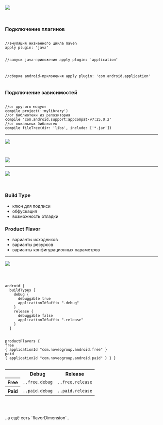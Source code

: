 <!-- .slide: class="center-horizontal" -->
<!-- .slide: data-transition="slide" -->

![](lecture\gradle\img\logo_gradle.png)
<!-- .element: width="20%" -->

<br>

<div class="half-left">
<h3>Подключение плагинов</h3>
<pre><code class="groovy" data-trim data-noescape>
//эмуляция жизненного цикла maven
apply plugin: 'java'

//запуск java-приложения
apply plugin: 'application'

//сборка android-приложения
apply plugin: 'com.android.application'
</code></pre></div>
<div class="half-right fragment" data-fragment-index="1">
<h3>Подключение зависимостей</h3>
<pre><code class="groovy" data-trim data-noescape>
//от другого модуля
compile project(':mylibrary')
//от библиотеки из репозитория
compile 'com.android.support:appcompat-v7:25.0.2'
//от локальных библиотек
compile fileTree(dir: 'libs', include: ['*.jar'])
</code></pre></div>

------

<!-- .slide: class="center-horizontal" -->
<!-- .slide: data-transition="slide-in fade-out" -->

![](lecture\gradle\img\logo_gradle.png)
<!-- .element: width="20%" -->

<br>

![](lecture\gradle\img\typeflavor.png)

------

<!-- .slide: class="center-horizontal" -->
<!-- .slide: data-transition="fade" -->

![](lecture\gradle\img\logo_gradle.png)
<!-- .element: width="20%" -->

<br>

<div class="half-left">
<h3>Build Type</h3>
<ul>
<li>ключ для подписи</li>
<li>обфускация</li>
<li>возможность отладки</li>
</ul>
</div>

<div class="half-right fragment" data-fragment-index="1">
<h3>Product Flavor</h3>
<ul>
<li>варианты исходников</li>
<li>варианты ресурсов</li>
<li>варианты конфигурационных параметров</li>
</ul>
</div>

------

<!-- .slide: class="center-horizontal" -->
<!-- .slide: data-transition="fade" -->

![](lecture\gradle\img\logo_gradle.png)
<!-- .element: width="20%" -->

<br>

<div class="half-left">
<pre><code class="small" data-trim data-noescape>
android {
  buildTypes {
    <span class="fragment highlight-green" data-fragment-index="2">debug</span> {
      debuggable true
      applicationIdSuffix ".debug"
    }
    <span class="fragment highlight-green" data-fragment-index="2">release</span> {
      debuggable false
      applicationIdSuffix ".release"
    }
  }

  productFlavors {
    <span class="fragment highlight-blue" data-fragment-index="3">free</span> {
      applicationId "com.noveogroup.android.free"
    }
    <span class="fragment highlight-blue" data-fragment-index="3">paid</span> {
      applicationId "com.noveogroup.android.paid"
    }
  }
}
</code></pre>
</div>

<div class="half-right fragment" data-fragment-index="1">
<table>
<tr>
<th></th>
<th class="fragment highlight-green" data-fragment-index="2">Debug</th>
<th class="fragment highlight-green" data-fragment-index="2">Release</th>
</tr>
<tr>
<th class="fragment highlight-blue" data-fragment-index="3">Free</th>
<td><code>..<span class="fragment highlight-blue" data-fragment-index="3">free</span>.<span class="fragment highlight-green" data-fragment-index="2">debug</span></code></td>
<td><code>..<span class="fragment highlight-blue" data-fragment-index="3">free</span>.<span class="fragment highlight-green" data-fragment-index="2">release</span></code></td>
</tr>
<tr>
<th class="fragment highlight-blue" data-fragment-index="3">Paid</th>
<td><code>..<span class="fragment highlight-blue" data-fragment-index="3">paid</span>.<span class="fragment highlight-green" data-fragment-index="2">debug</span></code></td>
<td><code>..<span class="fragment highlight-blue" data-fragment-index="3">paid</span>.<span class="fragment highlight-green" data-fragment-index="2">release</span></code></td>
</tr>
</table>
<br><br>
<p class="fragment" data-fragment-index="4">..а ещё есть `flavorDimension`..</p>
</div>